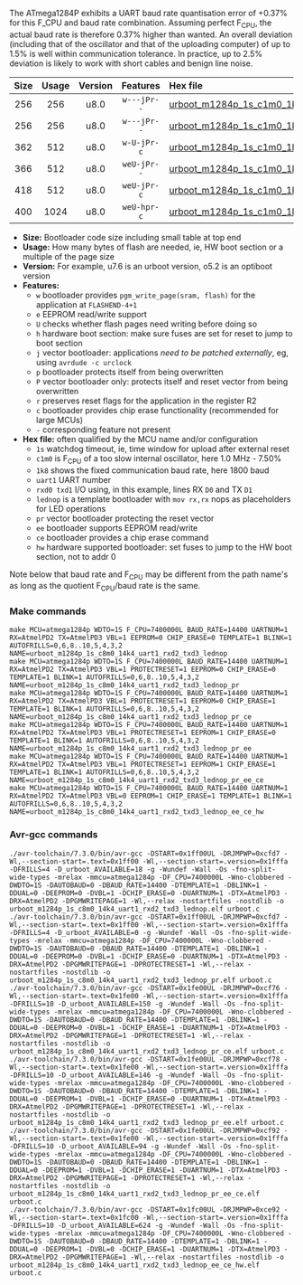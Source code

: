 The ATmega1284P exhibits a UART baud rate quantisation error of +0.37% for this F_CPU and baud rate combination. Assuming perfect F<sub>CPU</sub>, the actual baud rate is therefore 0.37% higher than wanted. An overall deviation (including that of the oscillator and that of the uploading computer) of up to 1.5% is well within communication tolerance. In practice, up to 2.5% deviation is likely to work with short cables and benign line noise.

|Size|Usage|Version|Features|Hex file|
|:-:|:-:|:-:|:-:|:--|
|256|256|u8.0|`w---jPr--`|[urboot_m1284p_1s_c1m0_1k8_uart1_rxd2_txd3_lednop.hex](https://raw.githubusercontent.com/stefanrueger/urboot.hex/main/boards/urclockmega/atmega1284p/watchdog_1_s/internal_oscillator_c-7.50%25/%2B1m000000_hz/%2B%2B%2B1k8_baud/uart1_rxd2_txd3/lednop/urboot_m1284p_1s_c1m0_1k8_uart1_rxd2_txd3_lednop.hex)|
|256|256|u8.0|`w---jPr--`|[urboot_m1284p_1s_c1m0_1k8_uart1_rxd2_txd3_lednop_pr.hex](https://raw.githubusercontent.com/stefanrueger/urboot.hex/main/boards/urclockmega/atmega1284p/watchdog_1_s/internal_oscillator_c-7.50%25/%2B1m000000_hz/%2B%2B%2B1k8_baud/uart1_rxd2_txd3/lednop/urboot_m1284p_1s_c1m0_1k8_uart1_rxd2_txd3_lednop_pr.hex)|
|362|512|u8.0|`w-U-jPr-c`|[urboot_m1284p_1s_c1m0_1k8_uart1_rxd2_txd3_lednop_pr_ce.hex](https://raw.githubusercontent.com/stefanrueger/urboot.hex/main/boards/urclockmega/atmega1284p/watchdog_1_s/internal_oscillator_c-7.50%25/%2B1m000000_hz/%2B%2B%2B1k8_baud/uart1_rxd2_txd3/lednop/urboot_m1284p_1s_c1m0_1k8_uart1_rxd2_txd3_lednop_pr_ce.hex)|
|366|512|u8.0|`weU-jPr--`|[urboot_m1284p_1s_c1m0_1k8_uart1_rxd2_txd3_lednop_pr_ee.hex](https://raw.githubusercontent.com/stefanrueger/urboot.hex/main/boards/urclockmega/atmega1284p/watchdog_1_s/internal_oscillator_c-7.50%25/%2B1m000000_hz/%2B%2B%2B1k8_baud/uart1_rxd2_txd3/lednop/urboot_m1284p_1s_c1m0_1k8_uart1_rxd2_txd3_lednop_pr_ee.hex)|
|418|512|u8.0|`weU-jPr-c`|[urboot_m1284p_1s_c1m0_1k8_uart1_rxd2_txd3_lednop_pr_ee_ce.hex](https://raw.githubusercontent.com/stefanrueger/urboot.hex/main/boards/urclockmega/atmega1284p/watchdog_1_s/internal_oscillator_c-7.50%25/%2B1m000000_hz/%2B%2B%2B1k8_baud/uart1_rxd2_txd3/lednop/urboot_m1284p_1s_c1m0_1k8_uart1_rxd2_txd3_lednop_pr_ee_ce.hex)|
|400|1024|u8.0|`weU-hpr-c`|[urboot_m1284p_1s_c1m0_1k8_uart1_rxd2_txd3_lednop_ee_ce_hw.hex](https://raw.githubusercontent.com/stefanrueger/urboot.hex/main/boards/urclockmega/atmega1284p/watchdog_1_s/internal_oscillator_c-7.50%25/%2B1m000000_hz/%2B%2B%2B1k8_baud/uart1_rxd2_txd3/lednop/urboot_m1284p_1s_c1m0_1k8_uart1_rxd2_txd3_lednop_ee_ce_hw.hex)|

- **Size:** Bootloader code size including small table at top end
- **Usage:** How many bytes of flash are needed, ie, HW boot section or a multiple of the page size
- **Version:** For example, u7.6 is an urboot version, o5.2 is an optiboot version
- **Features:**
  + `w` bootloader provides `pgm_write_page(sram, flash)` for the application at `FLASHEND-4+1`
  + `e` EEPROM read/write support
  + `U` checks whether flash pages need writing before doing so
  + `h` hardware boot section: make sure fuses are set for reset to jump to boot section
  + `j` vector bootloader: applications *need to be patched externally*, eg, using `avrdude -c urclock`
  + `p` bootloader protects itself from being overwritten
  + `P` vector bootloader only: protects itself and reset vector from being overwritten
  + `r` preserves reset flags for the application in the register R2
  + `c` bootloader provides chip erase functionality (recommended for large MCUs)
  + `-` corresponding feature not present
- **Hex file:** often qualified by the MCU name and/or configuration
  + `1s` watchdog timeout, ie, time window for upload after external reset
  + `c1m0` is F<sub>CPU</sub> of a too slow internal oscillator, here 1.0 MHz - 7.50%
  + `1k8` shows the fixed communication baud rate, here 1800 baud
  + `uart1` UART number
  + `rxd0 txd1` I/O using, in this example, lines RX `D0` and TX `D1`
  + `lednop` is a template bootloader with `mov rx,rx` nops as placeholders for LED operations
  + `pr` vector bootloader protecting the reset vector
  + `ee` bootloader supports EEPROM read/write
  + `ce` bootloader provides a chip erase command
  + `hw` hardware supported bootloader: set fuses to jump to the HW boot section, not to addr 0


Note below that baud rate and F<sub>CPU</sub> may be different from the path name's as long as the quotient F<sub>CPU</sub>/baud rate is the same.

### Make commands
```
make MCU=atmega1284p WDTO=1S F_CPU=7400000L BAUD_RATE=14400 UARTNUM=1 RX=AtmelPD2 TX=AtmelPD3 VBL=1 EEPROM=0 CHIP_ERASE=0 TEMPLATE=1 BLINK=1 AUTOFRILLS=0,6,8..10,5,4,3,2 NAME=urboot_m1284p_1s_c8m0_14k4_uart1_rxd2_txd3_lednop
make MCU=atmega1284p WDTO=1S F_CPU=7400000L BAUD_RATE=14400 UARTNUM=1 RX=AtmelPD2 TX=AtmelPD3 VBL=1 PROTECTRESET=1 EEPROM=0 CHIP_ERASE=0 TEMPLATE=1 BLINK=1 AUTOFRILLS=0,6,8..10,5,4,3,2 NAME=urboot_m1284p_1s_c8m0_14k4_uart1_rxd2_txd3_lednop_pr
make MCU=atmega1284p WDTO=1S F_CPU=7400000L BAUD_RATE=14400 UARTNUM=1 RX=AtmelPD2 TX=AtmelPD3 VBL=1 PROTECTRESET=1 EEPROM=0 CHIP_ERASE=1 TEMPLATE=1 BLINK=1 AUTOFRILLS=0,6,8..10,5,4,3,2 NAME=urboot_m1284p_1s_c8m0_14k4_uart1_rxd2_txd3_lednop_pr_ce
make MCU=atmega1284p WDTO=1S F_CPU=7400000L BAUD_RATE=14400 UARTNUM=1 RX=AtmelPD2 TX=AtmelPD3 VBL=1 PROTECTRESET=1 EEPROM=1 CHIP_ERASE=0 TEMPLATE=1 BLINK=1 AUTOFRILLS=0,6,8..10,5,4,3,2 NAME=urboot_m1284p_1s_c8m0_14k4_uart1_rxd2_txd3_lednop_pr_ee
make MCU=atmega1284p WDTO=1S F_CPU=7400000L BAUD_RATE=14400 UARTNUM=1 RX=AtmelPD2 TX=AtmelPD3 VBL=1 PROTECTRESET=1 EEPROM=1 CHIP_ERASE=1 TEMPLATE=1 BLINK=1 AUTOFRILLS=0,6,8..10,5,4,3,2 NAME=urboot_m1284p_1s_c8m0_14k4_uart1_rxd2_txd3_lednop_pr_ee_ce
make MCU=atmega1284p WDTO=1S F_CPU=7400000L BAUD_RATE=14400 UARTNUM=1 RX=AtmelPD2 TX=AtmelPD3 VBL=0 EEPROM=1 CHIP_ERASE=1 TEMPLATE=1 BLINK=1 AUTOFRILLS=0,6,8..10,5,4,3,2 NAME=urboot_m1284p_1s_c8m0_14k4_uart1_rxd2_txd3_lednop_ee_ce_hw
```

### Avr-gcc commands
```
./avr-toolchain/7.3.0/bin/avr-gcc -DSTART=0x1ff00UL -DRJMPWP=0xcfd7 -Wl,--section-start=.text=0x1ff00 -Wl,--section-start=.version=0x1fffa -DFRILLS=4 -D_urboot_AVAILABLE=18 -g -Wundef -Wall -Os -fno-split-wide-types -mrelax -mmcu=atmega1284p -DF_CPU=7400000L -Wno-clobbered -DWDTO=1S -DAUTOBAUD=0 -DBAUD_RATE=14400 -DTEMPLATE=1 -DBLINK=1 -DDUAL=0 -DEEPROM=0 -DVBL=1 -DCHIP_ERASE=0 -DUARTNUM=1 -DTX=AtmelPD3 -DRX=AtmelPD2 -DPGMWRITEPAGE=1 -Wl,--relax -nostartfiles -nostdlib -o urboot_m1284p_1s_c8m0_14k4_uart1_rxd2_txd3_lednop.elf urboot.c
./avr-toolchain/7.3.0/bin/avr-gcc -DSTART=0x1ff00UL -DRJMPWP=0xcfd7 -Wl,--section-start=.text=0x1ff00 -Wl,--section-start=.version=0x1fffa -DFRILLS=4 -D_urboot_AVAILABLE=0 -g -Wundef -Wall -Os -fno-split-wide-types -mrelax -mmcu=atmega1284p -DF_CPU=7400000L -Wno-clobbered -DWDTO=1S -DAUTOBAUD=0 -DBAUD_RATE=14400 -DTEMPLATE=1 -DBLINK=1 -DDUAL=0 -DEEPROM=0 -DVBL=1 -DCHIP_ERASE=0 -DUARTNUM=1 -DTX=AtmelPD3 -DRX=AtmelPD2 -DPGMWRITEPAGE=1 -DPROTECTRESET=1 -Wl,--relax -nostartfiles -nostdlib -o urboot_m1284p_1s_c8m0_14k4_uart1_rxd2_txd3_lednop_pr.elf urboot.c
./avr-toolchain/7.3.0/bin/avr-gcc -DSTART=0x1fe00UL -DRJMPWP=0xcf76 -Wl,--section-start=.text=0x1fe00 -Wl,--section-start=.version=0x1fffa -DFRILLS=10 -D_urboot_AVAILABLE=150 -g -Wundef -Wall -Os -fno-split-wide-types -mrelax -mmcu=atmega1284p -DF_CPU=7400000L -Wno-clobbered -DWDTO=1S -DAUTOBAUD=0 -DBAUD_RATE=14400 -DTEMPLATE=1 -DBLINK=1 -DDUAL=0 -DEEPROM=0 -DVBL=1 -DCHIP_ERASE=1 -DUARTNUM=1 -DTX=AtmelPD3 -DRX=AtmelPD2 -DPGMWRITEPAGE=1 -DPROTECTRESET=1 -Wl,--relax -nostartfiles -nostdlib -o urboot_m1284p_1s_c8m0_14k4_uart1_rxd2_txd3_lednop_pr_ce.elf urboot.c
./avr-toolchain/7.3.0/bin/avr-gcc -DSTART=0x1fe00UL -DRJMPWP=0xcf78 -Wl,--section-start=.text=0x1fe00 -Wl,--section-start=.version=0x1fffa -DFRILLS=10 -D_urboot_AVAILABLE=146 -g -Wundef -Wall -Os -fno-split-wide-types -mrelax -mmcu=atmega1284p -DF_CPU=7400000L -Wno-clobbered -DWDTO=1S -DAUTOBAUD=0 -DBAUD_RATE=14400 -DTEMPLATE=1 -DBLINK=1 -DDUAL=0 -DEEPROM=1 -DVBL=1 -DCHIP_ERASE=0 -DUARTNUM=1 -DTX=AtmelPD3 -DRX=AtmelPD2 -DPGMWRITEPAGE=1 -DPROTECTRESET=1 -Wl,--relax -nostartfiles -nostdlib -o urboot_m1284p_1s_c8m0_14k4_uart1_rxd2_txd3_lednop_pr_ee.elf urboot.c
./avr-toolchain/7.3.0/bin/avr-gcc -DSTART=0x1fe00UL -DRJMPWP=0xcf92 -Wl,--section-start=.text=0x1fe00 -Wl,--section-start=.version=0x1fffa -DFRILLS=10 -D_urboot_AVAILABLE=94 -g -Wundef -Wall -Os -fno-split-wide-types -mrelax -mmcu=atmega1284p -DF_CPU=7400000L -Wno-clobbered -DWDTO=1S -DAUTOBAUD=0 -DBAUD_RATE=14400 -DTEMPLATE=1 -DBLINK=1 -DDUAL=0 -DEEPROM=1 -DVBL=1 -DCHIP_ERASE=1 -DUARTNUM=1 -DTX=AtmelPD3 -DRX=AtmelPD2 -DPGMWRITEPAGE=1 -DPROTECTRESET=1 -Wl,--relax -nostartfiles -nostdlib -o urboot_m1284p_1s_c8m0_14k4_uart1_rxd2_txd3_lednop_pr_ee_ce.elf urboot.c
./avr-toolchain/7.3.0/bin/avr-gcc -DSTART=0x1fc00UL -DRJMPWP=0xce92 -Wl,--section-start=.text=0x1fc00 -Wl,--section-start=.version=0x1fffa -DFRILLS=10 -D_urboot_AVAILABLE=624 -g -Wundef -Wall -Os -fno-split-wide-types -mrelax -mmcu=atmega1284p -DF_CPU=7400000L -Wno-clobbered -DWDTO=1S -DAUTOBAUD=0 -DBAUD_RATE=14400 -DTEMPLATE=1 -DBLINK=1 -DDUAL=0 -DEEPROM=1 -DVBL=0 -DCHIP_ERASE=1 -DUARTNUM=1 -DTX=AtmelPD3 -DRX=AtmelPD2 -DPGMWRITEPAGE=1 -Wl,--relax -nostartfiles -nostdlib -o urboot_m1284p_1s_c8m0_14k4_uart1_rxd2_txd3_lednop_ee_ce_hw.elf urboot.c
```

